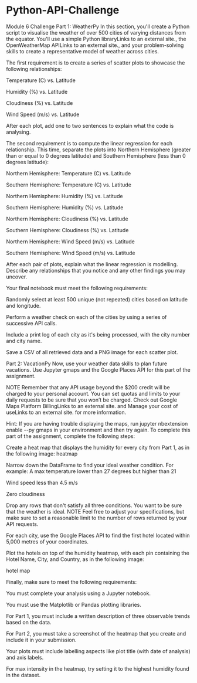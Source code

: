 # Python-API-Challenge
Module 6 Challenge
Part 1: WeatherPy
In this section, you'll create a Python script to visualise the weather of over 500 cities of varying distances from the equator. You'll use a simple Python libraryLinks to an external site., the OpenWeatherMap APILinks to an external site., and your problem-solving skills to create a representative model of weather across cities.

The first requirement is to create a series of scatter plots to showcase the following relationships:

Temperature (C) vs. Latitude

Humidity (%) vs. Latitude

Cloudiness (%) vs. Latitude

Wind Speed (m/s) vs. Latitude

After each plot, add one to two sentences to explain what the code is analysing.

The second requirement is to compute the linear regression for each relationship. This time, separate the plots into Northern Hemisphere (greater than or equal to 0 degrees latitude) and Southern Hemisphere (less than 0 degrees latitude):

Northern Hemisphere: Temperature (C) vs. Latitude

Southern Hemisphere: Temperature (C) vs. Latitude

Northern Hemisphere: Humidity (%) vs. Latitude

Southern Hemisphere: Humidity (%) vs. Latitude

Northern Hemisphere: Cloudiness (%) vs. Latitude

Southern Hemisphere: Cloudiness (%) vs. Latitude

Northern Hemisphere: Wind Speed (m/s) vs. Latitude

Southern Hemisphere: Wind Speed (m/s) vs. Latitude

After each pair of plots, explain what the linear regression is modelling. Describe any relationships that you notice and any other findings you may uncover.

Your final notebook must meet the following requirements:

Randomly select at least 500 unique (not repeated) cities based on latitude and longitude.

Perform a weather check on each of the cities by using a series of successive API calls.

Include a print log of each city as it's being processed, with the city number and city name.

Save a CSV of all retrieved data and a PNG image for each scatter plot.

Part 2: VacationPy
Now, use your weather data skills to plan future vacations. Use Jupyter gmaps and the Google Places API for this part of the assignment.

NOTE
Remember that any API usage beyond the $200 credit will be charged to your personal account. You can set quotas and limits to your daily requests to be sure that you won’t be charged. Check out Google Maps Platform BillingLinks to an external site. and Manage your cost of useLinks to an external site. for more information.

Hint: If you are having trouble displaying the maps, run jupyter nbextension enable --py gmaps in your environment and then try again.
To complete this part of the assignment, complete the following steps:

Create a heat map that displays the humidity for every city from Part 1, as in the following image:
heatmap

Narrow down the DataFrame to find your ideal weather condition. For example:
A max temperature lower than 27 degrees but higher than 21

Wind speed less than 4.5 m/s

Zero cloudiness

Drop any rows that don't satisfy all three conditions. You want to be sure that the weather is ideal.
NOTE
Feel free to adjust your specifications, but make sure to set a reasonable limit to the number of rows returned by your API requests.

For each city, use the Google Places API to find the first hotel located within 5,000 metres of your coordinates.

Plot the hotels on top of the humidity heatmap, with each pin containing the Hotel Name, City, and Country, as in the following image:

hotel map

Finally, make sure to meet the following requirements:

You must complete your analysis using a Jupyter notebook.

You must use the Matplotlib or Pandas plotting libraries.

For Part 1, you must include a written description of three observable trends based on the data.

For Part 2, you must take a screenshot of the heatmap that you create and include it in your submission.

Your plots must include labelling aspects like plot title (with date of analysis) and axis labels.

For max intensity in the heatmap, try setting it to the highest humidity found in the dataset.
